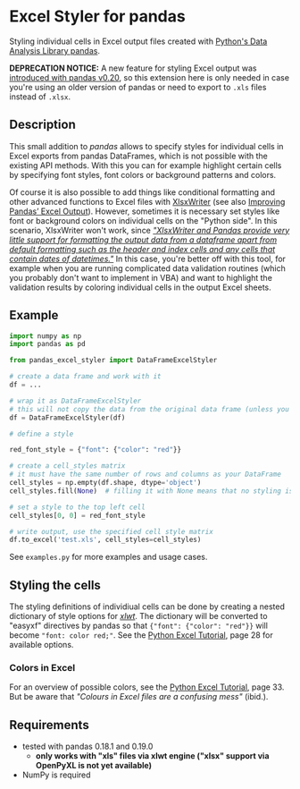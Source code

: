 # Excel Styler for pandas

Styling individual cells in Excel output files created with [Python's Data Analysis Library pandas](http://pandas.pydata.org/).

**DEPRECATION NOTICE:** A new feature for styling Excel output was [introduced with pandas v0.20](http://pandas-docs.github.io/pandas-docs-travis/whatsnew.html#whatsnew-0200-enhancements-style-excel), so this extension here is only needed in case you're using an older version of pandas or need to export to `.xls` files instead of `.xlsx`.

## Description

This small addition to *pandas* allows to specify styles for individual cells in Excel exports from pandas DataFrames,
which is not possible with the existing API methods. With this you can for example highlight certain cells by
specifying font styles, font colors or background patterns and colors.

Of course it is also possible to add things like conditional formatting and other advanced functions to Excel files
with [XlsxWriter](http://xlsxwriter.readthedocs.io/working_with_pandas.html) (see also
[Improving Pandas’ Excel Output](http://pbpython.com/improve-pandas-excel-output.html)). However, sometimes it is
necessary set styles like font or background colors on individual cells on the "Python side". In this scenario,
XlsxWriter won't work, since
[*"XlsxWriter and Pandas provide very little support for formatting the output data from a dataframe apart from default formatting such as the header and index cells and any cells that contain dates of datetimes."*](http://xlsxwriter.readthedocs.io/working_with_pandas.html#formatting-of-the-dataframe-output)
In this case, you're better off with this tool, for example when you are running complicated data validation
routines (which you probably don't want to implement in VBA) and want to highlight the validation results by coloring
individual cells in the output Excel sheets.

## Example

```python
import numpy as np
import pandas as pd

from pandas_excel_styler import DataFrameExcelStyler

# create a data frame and work with it
df = ...

# wrap it as DataFrameExcelStyler
# this will not copy the data from the original data frame (unless you set copy=True)!
df = DataFrameExcelStyler(df)

# define a style

red_font_style = {"font": {"color": "red"}}

# create a cell_styles matrix
# it must have the same number of rows and columns as your DataFrame
cell_styles = np.empty(df.shape, dtype='object')
cell_styles.fill(None)  # filling it with None means that no styling is applied to any cell

# set a style to the top left cell
cell_styles[0, 0] = red_font_style

# write output, use the specified cell style matrix
df.to_excel('test.xls', cell_styles=cell_styles)

```

See `examples.py` for more examples and usage cases.

## Styling the cells

The styling definitions of individiual cells can be done by creating a nested dictionary of style options for
[*xlwt*](https://github.com/python-excel/xlwt). The dictionary will be converted to "easyxf" directives by pandas so
that `{"font": {"color": "red"}}` will become `"font: color red;"`. See the
[Python Excel Tutorial](https://github.com/python-excel/tutorial/raw/master/python-excel.pdf), page 28 for available
options.

### Colors in Excel

For an overview of possible colors, see the
[Python Excel Tutorial](https://github.com/python-excel/tutorial/raw/master/python-excel.pdf), page 33. But be aware
that *"Colours in Excel files are a confusing mess"* (ibid.).

## Requirements

* tested with pandas 0.18.1 and 0.19.0
  * **only works with "xls" files via xlwt engine ("xlsx" support via OpenPyXL is not yet available)**
* NumPy is required
